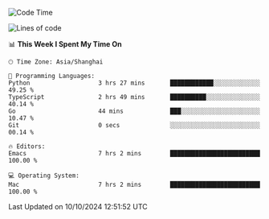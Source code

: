 <!--START_SECTION:waka-->
![Code Time](http://img.shields.io/badge/Code%20Time-2%2C226%20hrs%2041%20mins-blue)

![Lines of code](https://img.shields.io/badge/From%20Hello%20World%20I%27ve%20Written-308.1%20thousand%20lines%20of%20code-blue)

📊 **This Week I Spent My Time On** 

```text
🕑︎ Time Zone: Asia/Shanghai

💬 Programming Languages: 
Python                   3 hrs 27 mins       ████████████░░░░░░░░░░░░░   49.25 % 
TypeScript               2 hrs 49 mins       ██████████░░░░░░░░░░░░░░░   40.14 % 
Go                       44 mins             ███░░░░░░░░░░░░░░░░░░░░░░   10.47 % 
Git                      0 secs              ░░░░░░░░░░░░░░░░░░░░░░░░░   00.14 % 

🔥 Editors: 
Emacs                    7 hrs 2 mins        █████████████████████████   100.00 % 

💻 Operating System: 
Mac                      7 hrs 2 mins        █████████████████████████   100.00 % 
```


 Last Updated on 10/10/2024 12:51:52 UTC
<!--END_SECTION:waka-->
